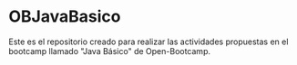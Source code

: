# OBJavaBasico
Este es el repositorio creado para realizar las actividades propuestas en el bootcamp llamado "Java Básico" de Open-Bootcamp.
